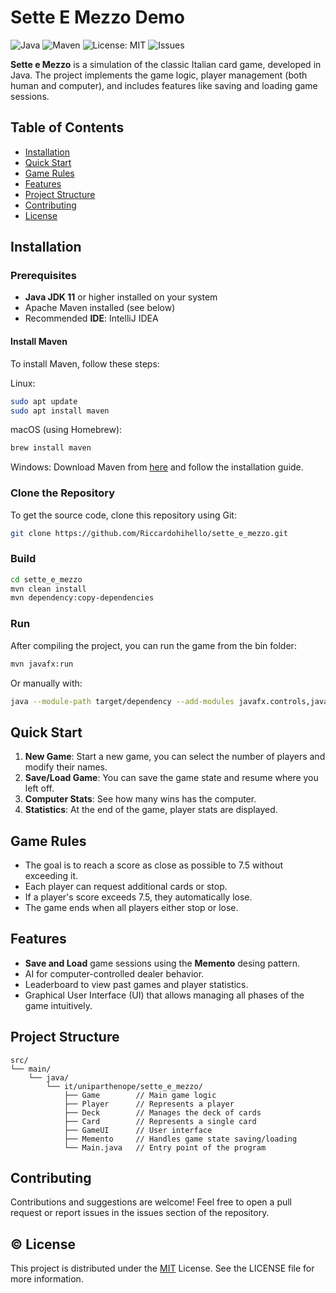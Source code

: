 # Sette E Mezzo Demo
![Java](https://img.shields.io/badge/Java-17-blue.svg)
![Maven](https://img.shields.io/badge/Maven-3.6.3-blue.svg)
![License: MIT](https://img.shields.io/badge/License-MIT-yellow.svg)
![Issues](https://img.shields.io/github/issues/Riccardohihello/sette_e_mezzo)

**Sette e Mezzo** is a simulation of the classic Italian card game, developed in Java. The project implements the game logic, player management (both human and computer), and includes features like saving and loading game sessions.

## Table of Contents

- [Installation](#installation)
- [Quick Start](#quick-start)
- [Game Rules](#game-rules)
- [Features](#features)
- [Project Structure](#project-structure)
- [Contributing](#contributing)
- [License](#license)




## Installation
### Prerequisites

- **Java JDK 11** or higher installed on your system
- Apache Maven installed (see below)
- Recommended **IDE**: IntelliJ IDEA
  
#### Install Maven
To install Maven, follow these steps:

Linux:
``` bash
sudo apt update
sudo apt install maven
```
macOS (using Homebrew):

``` bash
brew install maven
```

Windows: Download Maven from [here](https://maven.apache.org/download.cgi) and follow the installation guide.

### Clone the Repository

To get the source code, clone this repository using Git:

```bash
git clone https://github.com/Riccardohihello/sette_e_mezzo.git
```

### Build
```bash
cd sette_e_mezzo
mvn clean install
mvn dependency:copy-dependencies
```
### Run

After compiling the project, you can run the game from the bin folder:
``` bash
mvn javafx:run
```
Or manually with:
``` bash
java --module-path target/dependency --add-modules javafx.controls,javafx.fxml -cp target/sette_e_mezzo-1.0-SNAPSHOT.jar it.uniparthenope.sette_e_mezzo.Main
```

## Quick Start
1. **New Game**: Start a new game, you can select the number of players and modify their names.
2. **Save/Load Game**: You can save the game state and resume where you left off.
3. **Computer Stats**: See how many wins has the computer.
4. **Statistics**: At the end of the game, player stats are displayed.

## Game Rules
- The goal is to reach a score as close as possible to 7.5 without exceeding it.
- Each player can request additional cards or stop.
- If a player's score exceeds 7.5, they automatically lose.
- The game ends when all players either stop or lose.

## Features
- **Save and Load** game sessions using the **Memento** desing pattern.
- AI for computer-controlled dealer behavior.
- Leaderboard to view past games and player statistics.
- Graphical User Interface (UI) that allows managing all phases of the game intuitively.

## Project Structure

``` less
src/
└── main/
    └── java/
        └── it/uniparthenope/sette_e_mezzo/
            ├── Game        // Main game logic
            ├── Player      // Represents a player
            ├── Deck        // Manages the deck of cards
            ├── Card        // Represents a single card
            ├── GameUI      // User interface
            ├── Memento     // Handles game state saving/loading
            └── Main.java   // Entry point of the program

```
## Contributing

Contributions and suggestions are welcome! Feel free to open a pull request or report issues in the issues section of the repository.

## © License

This project is distributed under the [MIT](https://choosealicense.com/licenses/mit/) License. See the LICENSE file for more information.

